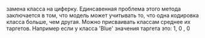 замена класса на циферку.
Единсавенная проблема этого метода заключается в том, что модель может учитывать то, что одна кодировка класса больше, чем другая. 
Можно присваивать классам среднее их таргетов. Например если у класса 'Blue' значения таргета это: 1, 0 , 0